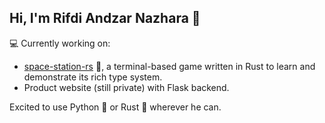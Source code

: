 ## Hi, I'm Rifdi Andzar Nazhara 👋

💻 Currently working on:  
- [space-station-rs](https://github.com/hkohko/space-station-rs) 🚀, a terminal-based game written in Rust to learn and demonstrate its rich type system.
- Product website (still private) with Flask backend.

Excited to use Python 🐍 or Rust 🦀 wherever he can.
<!--
**hkohko/hkohko** is a ✨ _special_ ✨ repository because its `README.md` (this file) appears on your GitHub profile.

Here are some ideas to get you started:

- 🔭 I’m currently working on ...
- 🌱 I’m currently learning ...
- 👯 I’m looking to collaborate on ...
- 🤔 I’m looking for help with ...
- 💬 Ask me about ...
- 📫 How to reach me: ...
- 😄 Pronouns: ...
- ⚡ Fun fact: ...
-->

